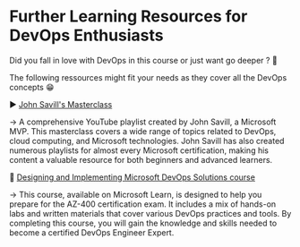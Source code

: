 # Further Learning Resources for DevOps Enthusiasts

Did you fall in love with DevOps in this course or just want go deeper ? :eyes:

The following ressources might fit your needs as they cover all the DevOps concepts :grin:

:arrow_forward: [John Savill's Masterclass](https://www.youtube.com/watch?v=R74bm8IGu2M&list=PLlVtbbG169nFr8RzQ4GIxUEznpNR53ERq) 

&rarr; A comprehensive YouTube playlist created by John Savill, a Microsoft MVP. This masterclass covers a wide range of topics related to DevOps, cloud computing, and Microsoft technologies. John Savill has also created numerous playlists for almost every Microsoft certification, making his content a valuable resource for both beginners and advanced learners.

:book: [Designing and Implementing Microsoft DevOps Solutions course](https://learn.microsoft.com/credentials/certifications/exams/az-400/) 

&rarr; This course, available on Microsoft Learn, is designed to help you prepare for the AZ-400 certification exam. It includes a mix of hands-on labs and written materials that cover various DevOps practices and tools. By completing this course, you will gain the knowledge and skills needed to become a certified DevOps Engineer Expert.